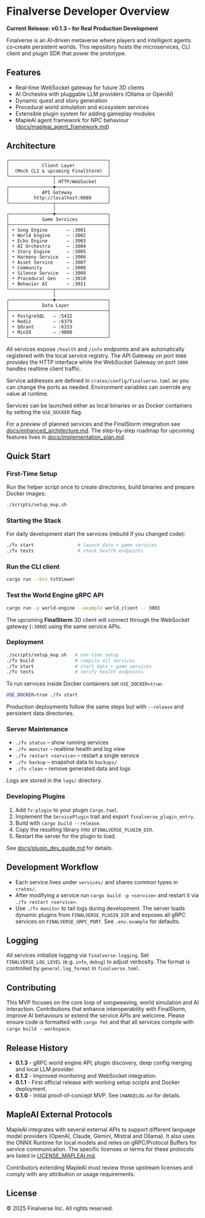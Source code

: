 # Finalverse Developer Overview

**Current Release: v0.1.3 – for Real Production Development**

Finalverse is an AI‑driven metaverse where players and intelligent agents co‑create persistent worlds. This repository hosts the microservices, CLI client and plugin SDK that power the prototype.

## Features

- Real‑time WebSocket gateway for future 3D clients
- AI Orchestra with pluggable LLM providers (Ollama or OpenAI)
- Dynamic quest and story generation
- Procedural world simulation and ecosystem services
- Extensible plugin system for adding gameplay modules
- MapleAI agent framework for NPC behaviour ([docs/mapleai_agent_framework.md](docs/mapleai_agent_framework.md))

## Architecture

```
┌────────────────────────────────────┐
│            Client Layer            │
│  (Mock CLI & upcoming FinalStorm)  │
└────────────────┬───────────────────┘
                 │ HTTP/WebSocket
┌────────────────▼───────────────────┐
│            API Gateway             │
│         http://localhost:8080      │
└────────────────┬───────────────────┘
                 │
┌────────────────▼───────────────────┐
│            Game Services           │
├────────────────────────────────────┤
│ • Song Engine       – :3001        │
│ • World Engine      – :3002        │
│ • Echo Engine       – :3003        │
│ • AI Orchestra      – :3004        │
│ • Story Engine      – :3005        │
│ • Harmony Service   – :3006        │
│ • Asset Service     – :3007        │
│ • Community         – :3008        │
│ • Silence Service   – :3009        │
│ • Procedural Gen    – :3010        │
│ • Behavior AI       – :3011        │
└────────────────┬───────────────────┘
                 │
┌────────────────▼───────────────────┐
│            Data Layer              │
├────────────────────────────────────┤
│ • PostgreSQL   – :5432             │
│ • Redis        – :6379             │
│ • Qdrant       – :6333             │
│ • MinIO        – :9000             │
└────────────────────────────────────┘
```

All services expose `/health` and `/info` endpoints and are automatically registered with the local service registry. The API Gateway on port `8080` provides the HTTP interface while the WebSocket Gateway on port `3000` handles realtime client traffic.

Service addresses are defined in `crates/config/finalverse.toml` so you can change the ports as needed. Environment variables can override any value at runtime.

Services can be launched either as local binaries or as Docker containers by setting the `USE_DOCKER` flag.

For a preview of planned services and the FinalStorm integration see [docs/enhanced_architecture.md](docs/enhanced_architecture.md).
The step-by-step roadmap for upcoming features lives in [docs/implementation_plan.md](docs/implementation_plan.md).

## Quick Start

### First-Time Setup

Run the helper script once to create directories, build binaries and prepare Docker images:

```bash
./scripts/setup_mvp.sh
```

### Starting the Stack

For daily development start the services (rebuild if you changed code):

```bash
./fv start                # launch data + game services
./fv tests                # check health endpoints
```

### Run the CLI client

```bash
cargo run --bin txtViewer
```

### Test the World Engine gRPC API

```bash
cargo run -p world-engine --example world_client -- 3003
```

The upcoming **FinalStorm** 3D client will connect through the WebSocket gateway (`:3000`) using the same service APIs.

### Deployment

```bash
./scripts/setup_mvp.sh   # one-time setup
./fv build               # compile all services
./fv start               # start data + game services
./fv tests               # verify health endpoints
```

To run services inside Docker containers set `USE_DOCKER=true`:

```bash
USE_DOCKER=true ./fv start
```

Production deployments follow the same steps but with `--release` and persistent data directories.

### Server Maintenance

- `./fv status` – show running services
- `./fv monitor` – realtime health and log view
- `./fv restart <service>` – restart a single service
- `./fv backup` – snapshot data to `backups/`
- `./fv clean` – remove generated data and logs

Logs are stored in the `logs/` directory.

### Developing Plugins

1. Add `fv-plugin` to your plugin `Cargo.toml`.
2. Implement the `ServicePlugin` trait and export `finalverse_plugin_entry`.
3. Build with `cargo build --release`.
4. Copy the resulting library into `$FINALVERSE_PLUGIN_DIR`.
5. Restart the server for the plugin to load.

See [docs/plugin_dev_guide.md](docs/plugin_dev_guide.md) for details.

## Development Workflow

- Each service lives under `services/` and shares common types in `crates/`.
- After modifying a service run `cargo build -p <service>` and restart it via `./fv restart <service>`.
- Use `./fv monitor` to tail logs during development. The
  server loads dynamic plugins from `FINALVERSE_PLUGIN_DIR` and exposes all
  gRPC services on `FINALVERSE_GRPC_PORT`. See `.env.example` for defaults.

## Logging

All services initialize logging via `finalverse-logging`.
Set `FINALVERSE_LOG_LEVEL` (e.g. `info`, `debug`) to adjust verbosity.
The format is controlled by `general.log_format` in `finalverse.toml`.

## Contributing

This MVP focuses on the core loop of songweaving, world simulation and AI interaction. Contributions that enhance interoperability with FinalStorm, improve AI behaviours or extend the service APIs are welcome. Please ensure code is formatted with `cargo fmt` and that all services compile with `cargo build --workspace`.

## Release History

- **0.1.3** - gRPC world engine API, plugin discovery, deep config merging and local LLM provider.
- **0.1.2** - Improved monitoring and WebSocket integration.
- **0.1.1** - First official release with working setup scripts and Docker deployment.
- **0.1.0** - Initial proof-of-concept MVP. See `CHANGELOG.md` for details.

## MapleAI External Protocols

MapleAI integrates with several external APIs to support different language model providers (OpenAI, Claude, Gemini, Mistral and Ollama). It also uses the ONNX Runtime for local models and relies on gRPC/Protocol Buffers for service communication. The specific licenses or terms for these protocols are listed in [LICENSE_MAPLEAI.md](LICENSE_MAPLEAI.md).

Contributors extending MapleAI must review those upstream licenses and comply with any attribution or usage requirements.

## License

© 2025 Finalverse Inc. All rights reserved.
